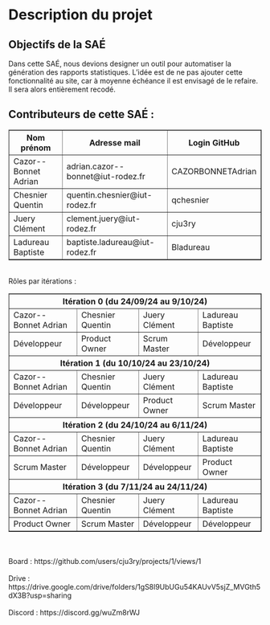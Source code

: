 <h1>Description du projet</h1>
<h2>Objectifs de la SAÉ</h2> 

<p>Dans cette SAÉ, nous devions designer un outil pour automatiser la génération des rapports statistiques. L’idée est de ne pas ajouter cette fonctionnalité au site, car à moyenne échéance il est envisagé de le refaire. Il sera alors entièrement recodé.</p>

<h2>Contributeurs de cette SAÉ :</h2>
  <table border="1">
    <tr>
      <th>Nom prénom</th>
      <th>Adresse mail</th>
      <th>Login GitHub</th>
    </tr>
    <tr>
      <td>Cazor--Bonnet Adrian</td>
      <td>adrian.cazor--bonnet@iut-rodez.fr</td>
      <td>CAZORBONNETAdrian</td>
    </tr>
    <tr>
      <td>Chesnier Quentin</td>
      <td>quentin.chesnier@iut-rodez.fr</td>
      <td>qchesnier</td>
    </tr>
    <tr>
      <td>Juery Clément</td>
      <td>clement.juery@iut-rodez.fr</td>
      <td>cju3ry</td>
    </tr>
    <tr>
      <td>Ladureau Baptiste</td>  
      <td>baptiste.ladureau@iut-rodez.fr</td>  
      <td>Bladureau</td>          
      </tr>
  </table>
<br>
Rôles par itérations : <br>
  <table border="1">
    <tr>
      <th colspan="4">Itération 0 (du 24/09/24 au 9/10/24)</th>
    </tr>
    <tr>
      <td>Cazor--Bonnet Adrian</td>
      <td>Chesnier Quentin</td>
      <td>Juery Clément</td>
      <td>Ladureau Baptiste</td>
    </tr>
    <tr>
      <td>Développeur</td>
      <td>Product Owner</td>
      <td>Scrum Master</td>
      <td>Développeur</td>
    </tr>
    <!--Insérer la prochaine ligne ici-->
    <!--On rajouteras les autres itération après la ligne du dessus-->
    <tr>
      <th colspan="4">Itération 1 (du 10/10/24 au 23/10/24)</th>
    </tr>
    <tr>
      <td>Cazor--Bonnet Adrian</td>
      <td>Chesnier Quentin</td>
      <td>Juery Clément</td>
      <td>Ladureau Baptiste</td>
    </tr>
    <tr>
      <td>Développeur</td>
      <td>Développeur</td>
      <td>Product Owner</td>
      <td>Scrum Master</td>
    </tr>
    <tr>
      <th colspan="4">Itération 2 (du 24/10/24 au 6/11/24)</th>
    </tr>
    <tr>
      <td>Cazor--Bonnet Adrian</td>
      <td>Chesnier Quentin</td>
      <td>Juery Clément</td>
      <td>Ladureau Baptiste</td>
    </tr>
    <tr>
      <td>Scrum Master</td>
      <td>Développeur</td>
      <td>Développeur</td>
      <td>Product Owner</td>
    </tr>
    <tr>
      <th colspan="4">Itération 3 (du 7/11/24 au 24/11/24)</th>
    </tr>
    <tr>
      <td>Cazor--Bonnet Adrian</td>
      <td>Chesnier Quentin</td>
      <td>Juery Clément</td>
      <td>Ladureau Baptiste</td>
    </tr>
    <tr>
      <td>Product Owner</td>
      <td>Scrum Master</td>
      <td>Développeur</td>
      <td>Développeur</td>
    </tr>
  </table> <br>
  <br>
  Board : https://github.com/users/cju3ry/projects/1/views/1 <br>
  <br>
  Drive : https://drive.google.com/drive/folders/1gS8l9UbUGu54KAUvV5sjZ_MVGth5dX3B?usp=sharing <br>
  <br>
  Discord : https://discord.gg/wuZm8rWJ
  
